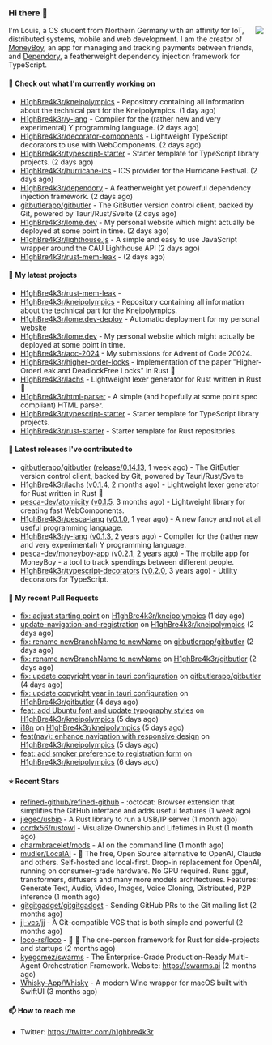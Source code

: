 ### Hi there 👋


<img align="right" src="https://github-readme-stats.vercel.app/api?username=h1ghbre4k3r">

I'm Louis, a CS student from Northern Germany with an affinity for IoT, distributed systems, mobile and web development. I am the creator of [MoneyBoy](https://github.com/pesca-dev/moneyboy-app), an app for managing and tracking payments between friends, and [Dependory](https://github.com/H1ghBre4k3r/dependory), a featherweight dependency injection framework for TypeScript.

#### 👷 Check out what I'm currently working on

- [H1ghBre4k3r/kneipolympics](https://github.com/H1ghBre4k3r/kneipolympics) - Repository containing all information about the technical part for the Kneipolympics. (1 day ago)
- [H1ghBre4k3r/y-lang](https://github.com/H1ghBre4k3r/y-lang) - Compiler for the (rather new and very experimental) Y programming language.  (2 days ago)
- [H1ghBre4k3r/decorator-components](https://github.com/H1ghBre4k3r/decorator-components) - Lightweight TypeScript decorators to use with WebComponents. (2 days ago)
- [H1ghBre4k3r/typescript-starter](https://github.com/H1ghBre4k3r/typescript-starter) - Starter template for TypeScript library projects. (2 days ago)
- [H1ghBre4k3r/hurricane-ics](https://github.com/H1ghBre4k3r/hurricane-ics) - ICS provider for the Hurricane Festival. (2 days ago)
- [H1ghBre4k3r/dependory](https://github.com/H1ghBre4k3r/dependory) - A featherweight yet powerful dependency injection framework. (2 days ago)
- [gitbutlerapp/gitbutler](https://github.com/gitbutlerapp/gitbutler) - The GitButler version control client, backed by Git, powered by Tauri/Rust/Svelte (2 days ago)
- [H1ghBre4k3r/lome.dev](https://github.com/H1ghBre4k3r/lome.dev) - My personal website which might actually be deployed at some point in time. (2 days ago)
- [H1ghBre4k3r/lighthouse.js](https://github.com/H1ghBre4k3r/lighthouse.js) - A simple and easy to use JavaScript wrapper around the CAU Lighthouse API (2 days ago)
- [H1ghBre4k3r/rust-mem-leak](https://github.com/H1ghBre4k3r/rust-mem-leak) -  (2 days ago)

#### 🌱 My latest projects

- [H1ghBre4k3r/rust-mem-leak](https://github.com/H1ghBre4k3r/rust-mem-leak) - 
- [H1ghBre4k3r/kneipolympics](https://github.com/H1ghBre4k3r/kneipolympics) - Repository containing all information about the technical part for the Kneipolympics.
- [H1ghBre4k3r/lome.dev-deploy](https://github.com/H1ghBre4k3r/lome.dev-deploy) - Automatic deployment for my personal website
- [H1ghBre4k3r/lome.dev](https://github.com/H1ghBre4k3r/lome.dev) - My personal website which might actually be deployed at some point in time.
- [H1ghBre4k3r/aoc-2024](https://github.com/H1ghBre4k3r/aoc-2024) - My submissions for Advent of Code 20024.
- [H1ghBre4k3r/higher-order-locks](https://github.com/H1ghBre4k3r/higher-order-locks) - Implementation of the paper &#34;Higher-OrderLeak and DeadlockFree Locks&#34; in Rust 🦀
- [H1ghBre4k3r/lachs](https://github.com/H1ghBre4k3r/lachs) - Lightweight lexer generator for Rust written in Rust 🦀
- [H1ghBre4k3r/html-parser](https://github.com/H1ghBre4k3r/html-parser) - A simple (and hopefully at some point spec compliant) HTML parser.
- [H1ghBre4k3r/typescript-starter](https://github.com/H1ghBre4k3r/typescript-starter) - Starter template for TypeScript library projects.
- [H1ghBre4k3r/rust-starter](https://github.com/H1ghBre4k3r/rust-starter) - Starter template for Rust repositories.

#### 🔭 Latest releases I've contributed to

- [gitbutlerapp/gitbutler](https://github.com/gitbutlerapp/gitbutler) ([release/0.14.13](https://github.com/gitbutlerapp/gitbutler/releases/tag/release/0.14.13), 1 week ago) - The GitButler version control client, backed by Git, powered by Tauri/Rust/Svelte
- [H1ghBre4k3r/lachs](https://github.com/H1ghBre4k3r/lachs) ([v0.1.4](https://github.com/H1ghBre4k3r/lachs/releases/tag/v0.1.4), 2 months ago) - Lightweight lexer generator for Rust written in Rust 🦀
- [pesca-dev/atomicity](https://github.com/pesca-dev/atomicity) ([v0.1.5](https://github.com/pesca-dev/atomicity/releases/tag/v0.1.5), 3 months ago) - Lightweight library for creating fast WebComponents.
- [H1ghBre4k3r/pesca-lang](https://github.com/H1ghBre4k3r/pesca-lang) ([v0.1.0](https://github.com/H1ghBre4k3r/pesca-lang/releases/tag/v0.1.0), 1 year ago) - A new fancy and not at all useful programming language.
- [H1ghBre4k3r/y-lang](https://github.com/H1ghBre4k3r/y-lang) ([v0.1.3](https://github.com/H1ghBre4k3r/y-lang/releases/tag/v0.1.3), 2 years ago) - Compiler for the (rather new and very experimental) Y programming language. 
- [pesca-dev/moneyboy-app](https://github.com/pesca-dev/moneyboy-app) ([v0.2.1](https://github.com/pesca-dev/moneyboy-app/releases/tag/v0.2.1), 2 years ago) - The mobile app for MoneyBoy - a tool to track spendings between different people.
- [H1ghBre4k3r/typescript-decorators](https://github.com/H1ghBre4k3r/typescript-decorators) ([v0.2.0](https://github.com/H1ghBre4k3r/typescript-decorators/releases/tag/v0.2.0), 3 years ago) - Utility decorators for TypeScript.

#### 🔨 My recent Pull Requests

- [fix: adjust starting point](https://github.com/H1ghBre4k3r/kneipolympics/pull/46) on [H1ghBre4k3r/kneipolympics](https://github.com/H1ghBre4k3r/kneipolympics) (1 day ago)
- [update-navigation-and-registration](https://github.com/H1ghBre4k3r/kneipolympics/pull/45) on [H1ghBre4k3r/kneipolympics](https://github.com/H1ghBre4k3r/kneipolympics) (2 days ago)
- [fix: rename newBranchName to newName](https://github.com/gitbutlerapp/gitbutler/pull/7849) on [gitbutlerapp/gitbutler](https://github.com/gitbutlerapp/gitbutler) (2 days ago)
- [fix: rename newBranchName to newName](https://github.com/H1ghBre4k3r/gitbutler/pull/3) on [H1ghBre4k3r/gitbutler](https://github.com/H1ghBre4k3r/gitbutler) (2 days ago)
- [fix: update copyright year in tauri configuration](https://github.com/gitbutlerapp/gitbutler/pull/7820) on [gitbutlerapp/gitbutler](https://github.com/gitbutlerapp/gitbutler) (4 days ago)
- [fix: update copyright year in tauri configuration](https://github.com/H1ghBre4k3r/gitbutler/pull/2) on [H1ghBre4k3r/gitbutler](https://github.com/H1ghBre4k3r/gitbutler) (4 days ago)
- [feat: add Ubuntu font and update typography styles](https://github.com/H1ghBre4k3r/kneipolympics/pull/42) on [H1ghBre4k3r/kneipolympics](https://github.com/H1ghBre4k3r/kneipolympics) (5 days ago)
- [i18n](https://github.com/H1ghBre4k3r/kneipolympics/pull/41) on [H1ghBre4k3r/kneipolympics](https://github.com/H1ghBre4k3r/kneipolympics) (5 days ago)
- [feat(nav): enhance navigation with responsive design](https://github.com/H1ghBre4k3r/kneipolympics/pull/40) on [H1ghBre4k3r/kneipolympics](https://github.com/H1ghBre4k3r/kneipolympics) (5 days ago)
- [feat: add smoker preference to registration form](https://github.com/H1ghBre4k3r/kneipolympics/pull/39) on [H1ghBre4k3r/kneipolympics](https://github.com/H1ghBre4k3r/kneipolympics) (6 days ago)

#### ⭐ Recent Stars

- [refined-github/refined-github](https://github.com/refined-github/refined-github) - :octocat: Browser extension that simplifies the GitHub interface and adds useful features (1 week ago)
- [jiegec/usbip](https://github.com/jiegec/usbip) - A Rust library to run a USB/IP server (1 month ago)
- [cordx56/rustowl](https://github.com/cordx56/rustowl) - Visualize Ownership and Lifetimes in Rust (1 month ago)
- [charmbracelet/mods](https://github.com/charmbracelet/mods) - AI on the command line (1 month ago)
- [mudler/LocalAI](https://github.com/mudler/LocalAI) - :robot: The free, Open Source alternative to OpenAI, Claude and others. Self-hosted and local-first. Drop-in replacement for OpenAI,  running on consumer-grade hardware. No GPU required. Runs gguf, transformers, diffusers and many more models architectures. Features: Generate Text, Audio, Video, Images, Voice Cloning, Distributed, P2P inference (1 month ago)
- [gitgitgadget/gitgitgadget](https://github.com/gitgitgadget/gitgitgadget) - Sending GitHub PRs to the Git mailing list (2 months ago)
- [jj-vcs/jj](https://github.com/jj-vcs/jj) - A Git-compatible VCS that is both simple and powerful (2 months ago)
- [loco-rs/loco](https://github.com/loco-rs/loco) - 🚂 🦀 The one-person framework for Rust for side-projects and startups (2 months ago)
- [kyegomez/swarms](https://github.com/kyegomez/swarms) - The Enterprise-Grade Production-Ready Multi-Agent Orchestration Framework. Website: https://swarms.ai (2 months ago)
- [Whisky-App/Whisky](https://github.com/Whisky-App/Whisky) - A modern Wine wrapper for macOS built with SwiftUI (3 months ago)

#### 📫 How to reach me

- Twitter: https://twitter.com/h1ghbre4k3r
